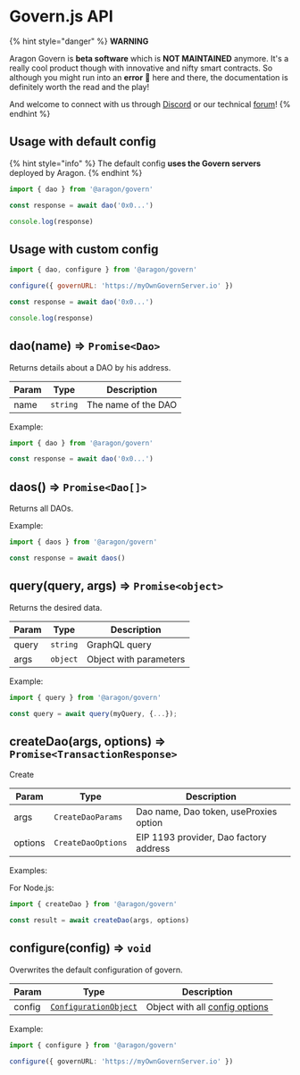 # Govern.js API

{% hint style="danger" %}
**WARNING**

Aragon Govern is **beta software** which is **NOT MAINTAINED** anymore. It's a really cool product though with innovative and nifty smart contracts. So although you might run into an **error** 🐲 here and there, the documentation is definitely worth the read and the play!

And welcome to connect with us through [Discord](https://discord.gg/thyHMDt) or our technical [forum](https://support.aragon.org/c/dev-support/20)!
{% endhint %}

## **Usage with default config**

{% hint style="info" %}
The default config **uses the Govern servers** deployed by Aragon.
{% endhint %}

```javascript
import { dao } from '@aragon/govern'

const response = await dao('0x0...')

console.log(response)
```

## **Usage with custom config**

```javascript
import { dao, configure } from '@aragon/govern'

configure({ governURL: 'https://myOwnGovernServer.io' })

const response = await dao('0x0...')

console.log(response)
```

## dao(name) ⇒ `Promise<Dao>`

Returns details about a DAO by his address.

| Param | Type     | Description         |
| ----- | -------- | ------------------- |
| name  | `string` | The name of the DAO |

Example:

```typescript
import { dao } from '@aragon/govern'

const response = await dao('0x0...')
```

## daos() ⇒ `Promise<Dao[]>`

Returns all DAOs.

Example:

```typescript
import { daos } from '@aragon/govern'

const response = await daos()
```

## query(query, args) ⇒ `Promise<object>`

Returns the desired data.

| Param | Type     | Description            |
| ----- | -------- | ---------------------- |
| query | `string` | GraphQL query          |
| args  | `object` | Object with parameters |

Example:

```typescript
import { query } from '@aragon/govern'

const query = await query(myQuery, {...});
```

## createDao(args, options) ⇒ `Promise<TransactionResponse>`

Create

| Param   | Type               | Description                            |
| ------- | ------------------ | -------------------------------------- |
| args    | `CreateDaoParams`  | Dao name, Dao token, useProxies option |
| options | `CreateDaoOptions` | EIP 1193 provider, Dao factory address |

Examples:

For Node.js:

```typescript
import { createDao } from '@aragon/govern'

const result = await createDao(args, options)
```

## configure(config) ⇒ `void`

Overwrites the default configuration of govern.

| Param  | Type                                                                                                                             | Description                                                                                                                               |
| ------ | -------------------------------------------------------------------------------------------------------------------------------- | ----------------------------------------------------------------------------------------------------------------------------------------- |
| config | [`ConfigurationObject`](https://github.com/aragon/govern/tree/master/packages/govern/internal/configuration/Configuration.ts#L4) | Object with all [config options](https://github.com/aragon/govern/tree/master/packages/govern/internal/configuration/Configuration.ts#L4) |

Example:

```typescript
import { configure } from '@aragon/govern'

configure({ governURL: 'https://myOwnGovernServer.io' })
```
